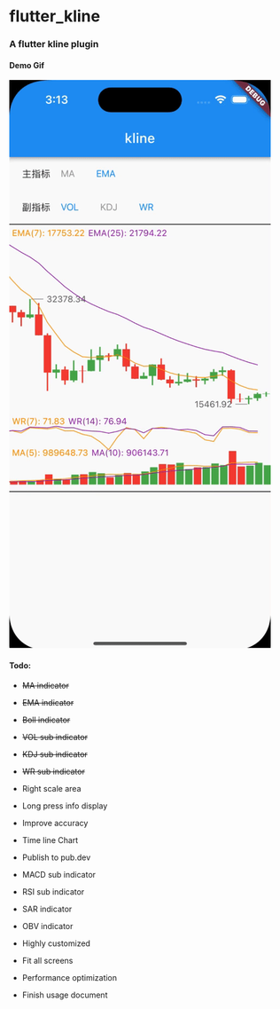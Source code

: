 # flutter_kline


### A flutter kline plugin

#### Demo Gif
![](https://raw.githubusercontent.com/AscenX/flutter_kline/main/demo/demo.gif)

#### Todo:
- ~~MA indicator~~
- ~~EMA indicator~~
- ~~Boll indicator~~
- ~~VOL sub indicator~~
- ~~KDJ sub indicator~~
- ~~WR sub indicator~~

- Right scale area
- Long press info display
- Improve accuracy
- Time line Chart
- Publish to pub.dev

- MACD sub indicator
- RSI sub indicator
- SAR  indicator
- OBV indicator

- Highly customized
- Fit all screens
- Performance optimization
- Finish usage document
